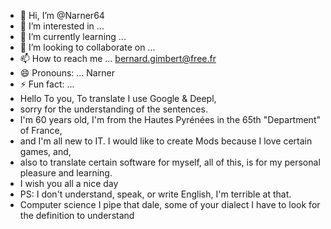 - 👋 Hi, I’m @Narner64
- 👀 I’m interested in ...
- 🌱 I’m currently learning ...
- 💞️ I’m looking to collaborate on ...
- 📫 How to reach me ...  bernard.gimbert@free.fr
- 😄 Pronouns: ... Narner
- ⚡ Fun fact: ...
- Hello To you, To translate I use Google & Deepl,
-  sorry for the understanding of the sentences.
-  I'm 60 years old, I'm from the Hautes Pyrénées in the 65th "Department" of France,
-   and I'm all new to IT. I would like to create Mods because I love certain games, and,
-   also to translate certain software for myself, all of this, is for my personal pleasure and learning.
-  I wish you all a nice day
-  PS: I don't understand, speak, or write English, I'm terrible at that.
-   Computer science I pipe that dale, some of your dialect I have to look for the definition to understand

<!---
Narner64/Narner64 is a ✨ special ✨ repository because its `README.md` (this file) appears on your GitHub profile.
You can click the Preview link to take a look at your changes.
--->
  
